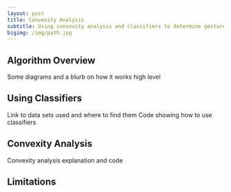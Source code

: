 ```yaml
---
layout: post
title: Convexity Analysis
subtitle: Using convexity analysis and classifiers to determine gestures
bigimg: /img/path.jpg
---
```


## Algorithm Overview
Some diagrams and a blurb on how it works high level

## Using Classifiers
Link to data sets used and where to find them
Code showing how to use classifiers

## Convexity Analysis
Convexity analysis explanation and code

## Limitations
